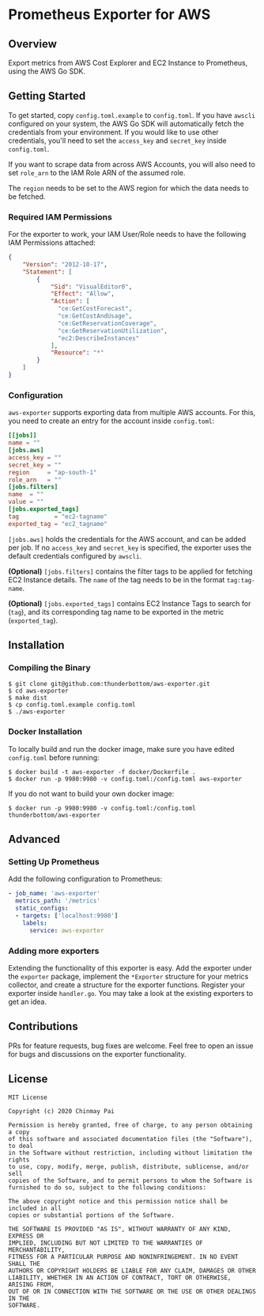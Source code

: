 # Prometheus Exporter for AWS

## Overview

Export metrics from AWS Cost Explorer and EC2 Instance to Prometheus, using the AWS Go SDK.

## Getting Started

To get started, copy `config.toml.example` to `config.toml`. If you have `awscli` configured on your system, the AWS Go SDK will automatically fetch the credentials from your environment. If you would like to use other credentials, you'll need to set the `access_key` and `secret_key` inside `config.toml`.

If you want to scrape data from across AWS Accounts, you will also need to set `role_arn` to the IAM Role ARN of the assumed role.

The `region` needs to be set to the AWS region for which the data needs to be fetched.

### Required IAM Permissions

For the exporter to work, your IAM User/Role needs to have the following IAM Permissions attached:

```json
{
    "Version": "2012-10-17",
    "Statement": [
        {
            "Sid": "VisualEditor0",
            "Effect": "Allow",
            "Action": [
              "ce:GetCostForecast",
              "ce:GetCostAndUsage",
              "ce:GetReservationCoverage",
              "ce:GetReservationUtilization",
              "ec2:DescribeInstances"
            ],
            "Resource": "*"
        }
    ]
}
```

### Configuration

`aws-exporter` supports exporting data from multiple AWS accounts. For this, you need to create an entry for the account inside `config.toml`:

```toml
[[jobs]]
name = ""
[jobs.aws]
access_key = ""
secret_key = ""
region     = "ap-south-1"
role_arn   = ""
[jobs.filters]
name  = ""
value = ""
[jobs.exported_tags]
tag          = "ec2-tagname"
exported_tag = "ec2_tagname"
```

`[jobs.aws]` holds the credentials for the AWS account, and can be added per job. If no `access_key` and `secret_key` is specified, the exporter uses the default credentials configured by `awscli`.

**(Optional)** `[jobs.filters]` contains the filter tags to be applied for fetching EC2 Instance details. The `name` of the tag needs to be in the format `tag:tag-name`.

**(Optional)** `[jobs.exported_tags]` contains EC2 Instance Tags to search for (`tag`), and its corresponding tag name to be exported in the metric (`exported_tag`).

## Installation

### Compiling the Binary

```shell
$ git clone git@github.com:thunderbottom/aws-exporter.git
$ cd aws-exporter
$ make dist
$ cp config.toml.example config.toml
$ ./aws-exporter
```

### Docker Installation

To locally build and run the docker image, make sure you have edited `config.toml` before running:

```shell
$ docker build -t aws-exporter -f docker/Dockerfile .
$ docker run -p 9980:9980 -v config.toml:/config.toml aws-exporter
```

If you do not want to build your own docker image:

```shell
$ docker run -p 9980:9980 -v config.toml:/config.toml thunderbottom/aws-exporter
```

## Advanced

### Setting Up Prometheus

Add the following configuration to Prometheus:

```yaml
- job_name: 'aws-exporter'
  metrics_path: '/metrics'
  static_configs:
  - targets: ['localhost:9980']
    labels:
      service: aws-exporter
```

### Adding more exporters

Extending the functionality of this exporter is easy. Add the exporter under the `exporter` package, implement the `*Exporter` structure for your metrics collector, and create a structure for the exporter functions. Register your exporter inside `handler.go`. You may take a look at the existing exporters to get an idea.

## Contributions

PRs for feature requests, bug fixes are welcome. Feel free to open an issue for bugs and discussions on the exporter functionality.

## License

```
MIT License

Copyright (c) 2020 Chinmay Pai

Permission is hereby granted, free of charge, to any person obtaining a copy
of this software and associated documentation files (the "Software"), to deal
in the Software without restriction, including without limitation the rights
to use, copy, modify, merge, publish, distribute, sublicense, and/or sell
copies of the Software, and to permit persons to whom the Software is
furnished to do so, subject to the following conditions:

The above copyright notice and this permission notice shall be included in all
copies or substantial portions of the Software.

THE SOFTWARE IS PROVIDED "AS IS", WITHOUT WARRANTY OF ANY KIND, EXPRESS OR
IMPLIED, INCLUDING BUT NOT LIMITED TO THE WARRANTIES OF MERCHANTABILITY,
FITNESS FOR A PARTICULAR PURPOSE AND NONINFRINGEMENT. IN NO EVENT SHALL THE
AUTHORS OR COPYRIGHT HOLDERS BE LIABLE FOR ANY CLAIM, DAMAGES OR OTHER
LIABILITY, WHETHER IN AN ACTION OF CONTRACT, TORT OR OTHERWISE, ARISING FROM,
OUT OF OR IN CONNECTION WITH THE SOFTWARE OR THE USE OR OTHER DEALINGS IN THE
SOFTWARE.
```
